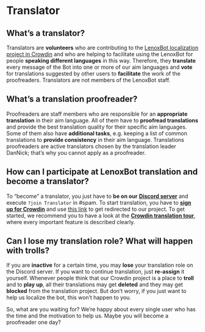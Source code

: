 # Translator

## What’s a translator?

Translators are **volunteers** who are contributing to the [LenoxBot localization project in Crowdin](https://crowdin.com/project/lenoxbot) and who are helping to facilitate using the LenoxBot for people **speaking different languages** in this way. Therefore, they **translate** every message of the Bot into one or more of our aim languages and **vote** for translations suggested by other users to **facilitate** the work of the proofreaders. Translators are not members of the LenoxBot staff.

## What’s a translation proofreader?

Proofreaders are staff members who are responsible for an **appropriate translation** in their aim language. All of them have to **proofread translations** and provide the best translation quality for their specific aim languages. Some of them also have **additional tasks**, e.g. keeping a list of common translations to **provide consistency** in their aim language. Translations proofreaders are active translators chosen by the translation leader DanNick; that’s why you cannot apply as a proofreader.

## How can I participate at LenoxBot translation and become a translator?

To “become” a translator, you just have to **be on our** [**Discord server**](https://discordapp.com/invite/c7DUz35) and execute `?join Translator` in \#spam. To start translation, you have to [**sign up for Crowdin**](https://crowdin.com/join) and use [this link](https://crowdin.com/project/lenoxbot) to get redirected to our project. To get started, we recommend you to have a look at the [**Crowdin translation tour**](https://crowdin.com/page/tour#tab_translators), where every important feature is described clearly.

## Can I lose my translation role? What will happen with trolls?

If you are **inactive** for a certain time, you may **lose** your translation role on the Discord server. If you want to continue translation, just **re-assign** it yourself. Whenever people think that our Crowdin project is a place to **troll** and to **play up**, all their translations may get **deleted** and they may get **blocked** from the translation project. But don’t worry, if you just want to help us localize the bot, this won’t happen to you.

So, what are you waiting for? We’re happy about every single user who has the time and the motivation to help us. Maybe you will become a proofreader one day?

